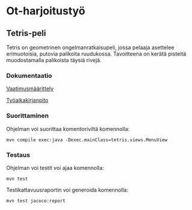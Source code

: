 # Ot-harjoitustyö
## Tetris-peli
Tetris on geometrinen ongelmanratkaisupeli, jossa pelaaja asettelee erimuotoisia, putovia palikoita ruudukossa.
Tavoitteena on kerätä pisteitä muodostamalla palikoista täysiä rivejä.

### Dokumentaatio
[Vaatimusmäärittely](/documentation/requirements.md)

[Työaikakirjanpito](/documentation/tuntikirjanpito.md)

### Suorittaminen
Ohjelman voi suorittaa komentoriviltä komennolla:
```
mvn compile exec:java -Dexec.mainClass=tetris.views.MenuView
```

### Testaus
Ohjelman voi testit voi ajaa komennolla:
```
mvn test
```

Testikattavuusraportin voi generoida komennolla:
```
mvn test jacoco:report
```
